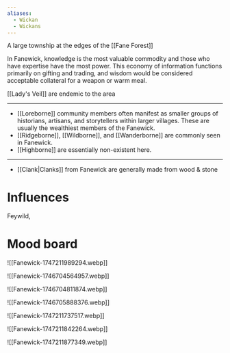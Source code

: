 ```yaml
---
aliases:
  - Wickan
  - Wickans
---
```

A large township at the edges of the [[Fane Forest]]

In Fanewick, knowledge is the most valuable commodity and those who have expertise have the most power. This economy of information functions primarily on gifting and trading, and wisdom would be considered acceptable collateral for a weapon or warm meal. 

[[Lady's Veil]] are endemic to the area

---
* [[Loreborne]] community members often manifest as smaller groups of historians, artisans, and storytellers within larger villages. These are usually the wealthiest members of the Fanewick.
* [[Ridgeborne]], [[Wildborne]], and [[Wanderborne]] are commonly seen in Fanewick.
* [[Highborne]] are essentially non-existent here.
---
* [[Clank|Clanks]] from Fanewick are generally made from wood & stone



# Influences
Feywild, 
# Mood board

![[Fanewick-1747211989294.webp]]

![[Fanewick-1746704564957.webp]]

![[Fanewick-1746704811874.webp]]

![[Fanewick-1746705888376.webp]]

![[Fanewick-1747211737517.webp]]

![[Fanewick-1747211842264.webp]]

![[Fanewick-1747211877349.webp]]